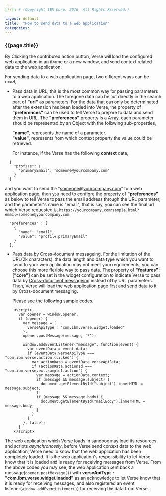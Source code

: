 ```yaml
---
[//]: # (Copyright IBM Corp. 2016  All Rights Reserved.)

layout: default
title:  "How to send data to a web application"
categories: 
---
```


### {{page.title}}  


By Clicking the contributed action button, Verse will load the configured web application in an iframe or a new window, and send context related data to the web application.  

For sending data to a web application page, two different ways can be used,  

* Pass data in URL, this is the most common way for passing parameters to a web application. The foregone data can be put directly in the search part of __"url"__ as parameters.  For the data that can only be determinated after the extension has been loaded into Verse, the property of __"preferences"__ can be used to tell Verse to prepare to data and send them in URL.  The __"preferences"__ property is a Array, each parameter should be represented by an Object with the following sub-properties,   

   __"name"__, represents the name of a parameter.  
   __"value"__, represents from which context property the value could be retrieved.  


   For instance, if the Verse has the following __context__ data,  
   
```
  {
    "profile": {
      "primaryEmail": "someone@yourcompany.com"
    }
  }
```
   
   and you want to send the "someone@yourcompany.com" to a web application page, then you need to configre the preperty of  __"preferences"__ as below to tell Verse to pass the email address through the URL parameter, and the parameter's name is "email",  that is say, you can see the final url which Verse requested is, `https://yourcompany.com/sample.html?email=someone@yourcompany.com`
   
```
  "preferences" : [
    {
      "name": "email",
      "value": "profile.primaryEmail"
    }
  ],
```

  
   
* Pass data by Cross-document messageing. For the limitation of the URL(2k characters), the data length and data type which you want to send to your web application may not meet your requirements, you can choose this more flexible way to pass data. The property of __"features" : ["core"]__ can be set in the widget configuration to indicate Verse to pass data by [Cross-document messageing][1] instead of by URL parameters. Then, Verse will load the web application page first and send data to it by Cross-document messaging.  


    Please see the following sample codes.

```
    <script>
      var opener = window.opener;
      if (opener) {
        var message = {
          verseApiType : "com.ibm.verse.widget.loaded"
        };
        opener.postMessage(message, '*');
        
        window.addEventListener("message", function(event) {
          var eventData = event.data;
          if (eventData.verseApiType === "com.ibm.verse.action.clicked") {
            var actionData = eventData.verseApiData;
            if (actionData.actionId === "com.ibm.verse.ext.sample1.action") {
              var message = actionData.context;
              if (message && message.subject) {
                document.getElementById("subject").innerHTML = message.subject;
              }
              if (message && message.body) {
                document.getElementById("mailBody").innerHTML = message.body;
              }
            }
          }
        }, false);
      }
    </script>
```

The web application which Verse loads in sandbox may load its resources and scripts _asynchronously_, before Verse send context data to the web application, Verse need to know that the web application has been completely loaded. It is the web application's responsibility to let Verse know that it is loaded and is ready for receiving messages from Verse.  From the above codes you may see, the web application sent back a message(`opener.postMessage()`) with __verseApiType : "com.ibm.verse.widget.loaded"__ as an acknowledge to let Verse know that it is ready for receiving messages, and also registered an event listener(`window.addEventListener()`) for receiving the data from Verse. 


[1]: https://www.w3.org/TR/2011/WD-webmessaging-20110317/#web-messaging
